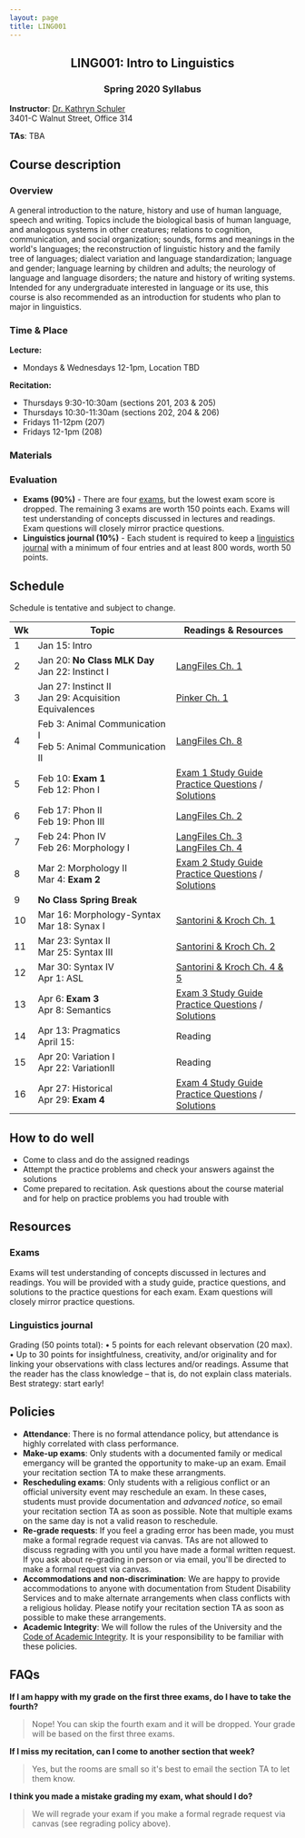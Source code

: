 ```yaml
---
layout: page
title: LING001 
---
```


<h2 align="center">LING001: Intro to Linguistics</h2>
<h3 align="center">Spring 2020 Syllabus</h3>

**Instructor**: [Dr. Kathryn Schuler](mailto:kschuler@sas.upenn.edu)  
3401-C Walnut Street, Office 314

**TAs**: TBA

## Course description

### Overview
A general introduction to the nature, history and use of human language, speech and writing. Topics include the biological basis of human language, and analogous systems in other creatures; relations to cognition, communication, and social organization; sounds, forms and meanings in the world's languages; the reconstruction of linguistic history and the family tree of languages; dialect variation and language standardization; language and gender; language learning by children and adults; the neurology of language and language disorders; the nature and history of writing systems. Intended for any undergraduate interested in language or its use, this course is also recommended as an introduction for students who plan to major in linguistics.

### Time & Place

**Lecture:**
  - Mondays & Wednesdays 12-1pm, Location TBD
  
**Recitation:**
  - Thursdays 9:30-10:30am (sections 201, 203 & 205)
  - Thursdays 10:30-11:30am (sections 202, 204 & 206)
  - Fridays 11-12pm (207)
  - Fridays 12-1pm (208)
  
### Materials

### Evaluation 
- **Exams (90%)** - There are four [exams](#exams), but the lowest exam score is dropped. The remaining 3 exams are worth 150 points each. Exams will test understanding of concepts discussed in lectures and readings. Exam questions will closely mirror practice questions.
- **Linguistics journal (10%)** - Each student is required to keep a [linguistics journal](#linguistics-journal) with a minimum of four entries and at least 800 words, worth 50 points.


## Schedule
Schedule is tentative and subject to change.

Wk  | Topic | Readings & Resources
  --- | --- | --- 
1 | Jan 15: Intro | 
2 | Jan 20: **No Class MLK Day**<br>Jan 22: Instinct I | [LangFiles Ch. 1]()
3 | Jan 27: Instinct II<br>Jan 29: Acquisition Equivalences  | [Pinker Ch. 1]()
4 | Feb 3: Animal Communication I<br>Feb 5: Animal Communication II   | [LangFiles Ch. 8]()
5 | Feb 10: **Exam 1** <br> Feb 12: Phon I |  [Exam 1 Study Guide]()<br>[Practice Questions]() / [Solutions]()
6 | Feb 17: Phon II<br>Feb 19: Phon III | [LangFiles Ch. 2]()
7 | Feb 24: Phon IV<br>Feb 26: Morphology I | [LangFiles Ch. 3]() <br>[LangFiles Ch. 4]()
8 | Mar 2: Morphology II<br>Mar 4: **Exam 2** | [Exam 2 Study Guide]()<br>[Practice Questions]() / [Solutions]()
9 | **No Class Spring Break** |  
10 | Mar 16: Morphology-Syntax<br>Mar 18: Synax I | [Santorini & Kroch Ch. 1]()
11 | Mar 23: Syntax II<br>Mar 25: Syntax III |  [Santorini & Kroch Ch. 2]()
12 | Mar 30: Syntax IV<br> Apr 1: ASL | [Santorini & Kroch Ch. 4 & 5]()
13 | Apr 6: **Exam 3**<br> Apr 8: Semantics | [Exam 3 Study Guide]()<br>[Practice Questions]() / [Solutions]()
14 | Apr 13: Pragmatics<br>April 15: | Reading
15 | Apr 20:  Variation I<br> Apr 22: VariationII | Reading
16 | Apr 27: Historical<br>Apr 29: **Exam 4** | [Exam 4 Study Guide]()<br>[Practice Questions]() / [Solutions]()

## How to do well
- Come to class and do the assigned readings
- Attempt the practice problems and check your answers against the solutions
- Come prepared to recitation. Ask questions about the course material and for help on practice problems you had trouble with

## Resources
### Exams
Exams will test understanding of concepts discussed in lectures and readings. You will be provided with a study guide, practice questions, and solutions to the practice questions for each exam. Exam questions will closely mirror practice questions. 

### Linguistics journal
Grading (50 points total):
• 5 points for each relevant observation (20 max).
• Up to 30 points for insightfulness, creativity, and/or originality and for linking your observations with class lectures and/or readings. Assume that the reader has the class knowledge – that is, do not explain class materials. Best strategy: start early!

## Policies
- **Attendance**: There is no formal attendance policy, but attendance is highly correlated with class performance.
- **Make-up exams**: Only students with a documented family or medical emergancy will be granted the opportunity to make-up an exam. Email your recitation section TA to make these arrangments.
- **Rescheduling exams**: Only students with a religious conflict or an official university event may reschedule an exam. In these cases, students must provide documentation and *advanced notice*, so email your recitation section TA as soon as possible. Note that multiple exams on the same day is not a valid reason to reschedule. 
- **Re-grade requests**: If you feel a grading error has been made, you must make a formal regrade request via canvas. TAs are not allowed to discuss regrading with you until you have made a formal written request. If you ask about re-grading in person or via email, you'll be directed to make a formal request via canvas.
- **Accommodations and non-discrimination**: We are happy to provide accommodations to anyone with documentation from Student Disability Services and to make alternate arrangements when class conflicts with a religious holiday. Please notify your recitation section TA as soon as possible to make these arrangements.
- **Academic Integrity**: We will follow the rules of the University and the [Code of Academic Integrity](https://catalog.upenn.edu/pennbook/code-of-academic-integrity/).  It is your responsibility to be familiar with these policies.



## FAQs
**If I am happy with my grade on the first three exams, do I have to take the fourth?**
> Nope! You can skip the fourth exam and it will be dropped. Your grade will be based on the first three exams.

**If I miss my recitation, can I come to another section that week?**
> Yes, but the rooms are small so it's best to email the section TA to let them know.

**I think you made a mistake grading my exam, what should I do?**
> We will regrade your exam if you make a formal regrade request via canvas (see regrading policy above).
